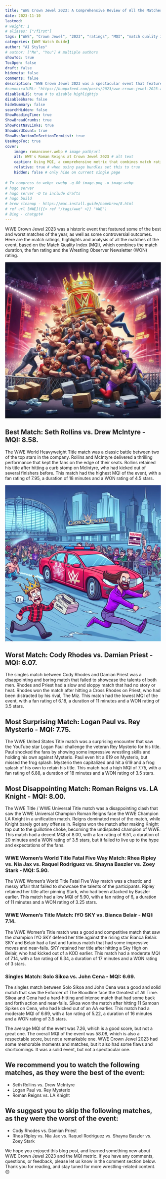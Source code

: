 ```yaml
---
title: "WWE Crown Jewel 2023: A Comprehensive Review of All the Matches"
date: 2023-11-10
lastmod:
# weight: 1
# aliases: ["/first"]
tags: ["WWE", "Crown Jewel", "2023", "ratings", "MQI", "match quality index", "Bianca Belair", "Cody Rhodes", "Damian Priest", "Drew McIntyre", "IYO SKY", "John Cena", "LA Knight", "Logan Paul", "Nia Jax", "Paul Heyman", "Raquel Rodriguez", "Rey Mysterio", "Rhea Ripley", "Roman Reigns", "Seth Rollins", "Shayna Baszler", "Solo Sikoa", "Zoey Stark"]
categories: [WWE Watch Guide]
author: "AI Styles"
# author: ["Me", "You"] # multiple authors
showToc: true
TocOpen: false
draft: false
hidemeta: false
comments: false
description: "WWE Crown Jewel 2023 was a spectacular event that featured some of the best matches of the year. However, not all matches were created equal, and some of them were not worth your time. In this blog post, we will use a metric called the Match Quality Index (MQI) to rank the matches from best to worst, and give you our recommendations on which ones to watch and which ones to skip."
#canonicalURL: "https://bumpxfeed.com/posts/2023/wwe-crown-jewel-2023-a-comprehensive-review-of-all-the-matches"
disableHLJS: true # to disable highlightjs
disableShare: false
hideSummary: false
searchHidden: false
ShowReadingTime: true
ShowBreadCrumbs: true
ShowPostNavLinks: true
ShowWordCount: true
ShowRssButtonInSectionTermList: true
UseHugoToc: true
cover:
    image: romancover.webp # image path/url
    alt: WWE's Roman Reigns at Crown Jewel 2023 # alt text
    caption: Using MQI, a comprehensive metric that combines match rating and match length to provide a holistic assessment of the quality of each bout, here are the WWE Crown Jewel 2023 scores # display caption under cover
    relative: true # when using page bundles set this to true
    hidden: false # only hide on current single page

# To compress to webp: cwebp -q 80 image.png -o image.webp
# hugo server
# hugo server -D to include drafts
# hugo build
# brew cleanup - https://mac.install.guide/homebrew/8.html
# ref url [WWE]({{< ref "/tags/wwe" >}} "WWE")
# Bing - chatgpt4
---
```


WWE Crown Jewel 2023 was a historic event that featured some of the best and worst matches of the year, as well as some controversial outcomes. Here are the match ratings, highlights and analysis of all the matches of the event, based on the Match Quality Index (MQI), which combines the match duration, the fan rating and the Wrestling Observer Newsletter (WON) rating.

![WWE Crown Jewel 2023 Best Matches to Watch](mustwatch.webp)

## Best Match: Seth Rollins vs. Drew McIntyre - MQI: 8.58. 
The WWE World Heavyweight Title match was a classic battle between two of the top stars in the company. Rollins and McIntyre delivered a thrilling performance that kept the fans on the edge of their seats. Rollins retained his title after hitting a curb stomp on McIntyre, who had kicked out of several finishers before. This match had the highest MQI of the event, with a fan rating of 7.95, a duration of 18 minutes and a WON rating of 4.5 stars.

![WWE Crown Jewel 2023 Worst Matches to skip](skip.webp)

## Worst Match: Cody Rhodes vs. Damian Priest - MQI: 6.07. 
The singles match between Cody Rhodes and Damian Priest was a disappointing and boring match that failed to showcase the talents of both men. Rhodes and Priest had a slow and sloppy match that had no story or heat. Rhodes won the match after hitting a Cross Rhodes on Priest, who had been distracted by his rival, The Miz. This match had the lowest MQI of the event, with a fan rating of 6.18, a duration of 11 minutes and a WON rating of 3.5 stars. 

## Most Surprising Match: Logan Paul vs. Rey Mysterio - MQI: 7.75. 
The WWE United States Title match was a surprising encounter that saw the YouTube star Logan Paul challenge the veteran Rey Mysterio for his title. Paul shocked the fans by showing some impressive wrestling skills and holding his own against Mysterio. Paul even hit a 619 on Mysterio, but missed the frog splash. Mysterio then capitalized and hit a 619 and a frog splash of his own to retain his title. This match had a high MQI of 7.75, with a fan rating of 6.88, a duration of 18 minutes and a WON rating of 3.5 stars. 

## Most Disappointing Match: Roman Reigns vs. LA Knight - MQI: 8.00. 
The WWE Title / WWE Universal Title match was a disappointing clash that saw the WWE Universal Champion Roman Reigns face the WWE Champion LA Knight in a unification match. Reigns dominated most of the match, while Knight barely got any offense in. Reigns won the match after making Knight tap out to the guillotine choke, becoming the undisputed champion of WWE. This match had a decent MQI of 8.00, with a fan rating of 6.51, a duration of 20 minutes and a WON rating of 3.5 stars, but it failed to live up to the hype and expectations of the fans.

### WWE Women’s World Title Fatal Five Way Match: Rhea Ripley vs. Nia Jax vs. Raquel Rodriguez vs. Shayna Baszler vs. Zoey Stark - MQI: 5.90. 
The WWE Women’s World Title Fatal Five Way match was a chaotic and messy affair that failed to showcase the talents of the participants. Ripley retained her title after pinning Stark, who had been attacked by Baszler earlier. This match had a low MQI of 5.90, with a fan rating of 6, a duration of 11 minutes and a WON rating of 3.25 stars. 

### WWE Women’s Title Match: IYO SKY vs. Bianca Belair - MQI: 7.14. 
The WWE Women’s Title match was a good and competitive match that saw the champion IYO SKY defend her title against the rising star Bianca Belair. SKY and Belair had a fast and furious match that had some impressive moves and near-falls. SKY retained her title after hitting a Sky High on Belair, who had kicked out of a KOD earlier. This match had a moderate MQI of 7.14, with a fan rating of 6.34, a duration of 17 minutes and a WON rating of 3 stars.
### Singles Match: Solo Sikoa vs. John Cena - MQI: 6.69. 
The singles match between Solo Sikoa and John Cena was a good and solid match that saw the Enforcer of The Bloodline face the Greatest of All Time. Sikoa and Cena had a hard-hitting and intense match that had some back and forth action and near-falls. Sikoa won the match after hitting 11 Samoan Spikes on Cena, who had kicked out of an AA earlier. This match had a moderate MQI of 6.69, with a fan rating of 5.22, a duration of 16 minutes and a WON rating of 3.5 stars.

The average MQI of the event was 7.26, which is a good score, but not a great one. The overall MQI of the event was 58.08, which is also a respectable score, but not a remarkable one. WWE Crown Jewel 2023 had some memorable moments and matches, but it also had some flaws and shortcomings. It was a solid event, but not a spectacular one.

## We recommend you to watch the following matches, as they were the best of the event:

* Seth Rollins vs. Drew McIntyre
* Logan Paul vs. Rey Mysterio
* Roman Reigns vs. LA Knight

## We suggest you to skip the following matches, as they were the worst of the event:

* Cody Rhodes vs. Damian Priest
* Rhea Ripley vs. Nia Jax vs. Raquel Rodriguez vs. Shayna Baszler vs. Zoey Stark 

We hope you enjoyed this blog post, and learned something new about WWE Crown Jewel 2023 and the MQI metric. If you have any comments, questions, or feedback, please let us know in the comment section below. Thank you for reading, and stay tuned for more wrestling-related content. 😊